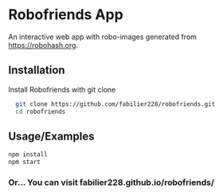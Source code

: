 
# Robofriends App

An interactive web app with robo-images generated from https://robohash.org.



## Installation

Install Robofriends with git clone

```bash
  git clone https://github.com/fabilier228/robofriends.git
  cd robofriends
```
    
## Usage/Examples

```bash
npm install
npm start
```
### Or... You can visit fabilier228.github.io/robofriends/
